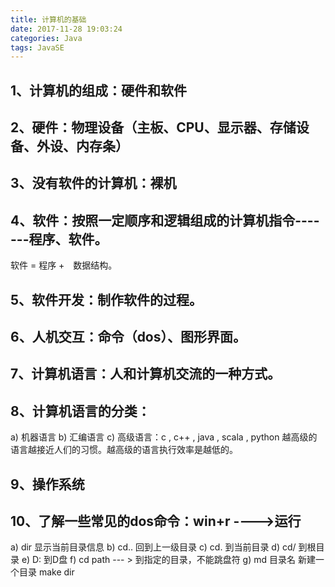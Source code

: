 ```yaml
---
title: 计算机的基础
date: 2017-11-28 19:03:24
categories: Java
tags: JavaSE
---
```

## 1、计算机的组成：硬件和软件
## 2、硬件：物理设备（主板、CPU、显示器、存储设备、外设、内存条）
## 3、没有软件的计算机：裸机
## 4、软件：按照一定顺序和逻辑组成的计算机指令-------程序、软件。
软件 = 程序 +　数据结构。
## 5、软件开发：制作软件的过程。
## 6、人机交互：命令（dos）、图形界面。
## 7、计算机语言：人和计算机交流的一种方式。
## 8、计算机语言的分类：
a)  机器语言
b) 汇编语言
c) 高级语言：c , c++ , java , scala , python
越高级的语言越接近人们的习惯。越高级的语言执行效率是越低的。
## 9、操作系统
## 10、了解一些常见的dos命令：win+r ---->运行
a) dir 显示当前目录信息
b) cd.. 回到上一级目录
c) cd. 到当前目录
d) cd/ 到根目录
e) D: 到D盘
f) cd path --- > 到指定的目录，不能跳盘符
g) md 目录名  新建一个目录 make dir